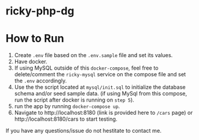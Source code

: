 # ricky-php-dg

# How to Run

1. Create `.env` file based on the `.env.sample` file and set its values.
2. Have docker.
3. If using MySQL outside of this `docker-compose`, feel free to delete/comment the `ricky-mysql` service on the compose file and set the `.env` accordingly.
4. Use the the script located at `mysql/init.sql` to initialize the database schema and/or seed sample data. (if using MySql from this compose, run the script after docker is running on `step 5`).
5. run the app by running `docker-compose up`.
6. Navigate to http://localhost:8180 (link is provided here to `/cars` page) or http://localhost:8180/cars to start testing.

If you have any questions/issue do not hestitate to contact me.
